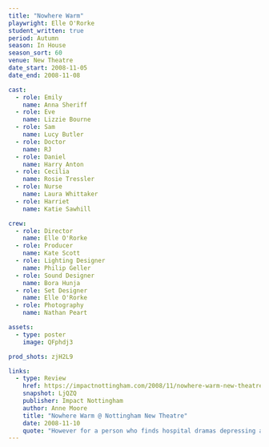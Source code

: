 ```yaml
---
title: "Nowhere Warm"
playwright: Elle O'Rorke
student_written: true
period: Autumn
season: In House
season_sort: 60
venue: New Theatre
date_start: 2008-11-05
date_end: 2008-11-08

cast:
  - role: Emily
    name: Anna Sheriff
  - role: Eve
    name: Lizzie Bourne
  - role: Sam
    name: Lucy Butler
  - role: Doctor
    name: RJ
  - role: Daniel
    name: Harry Anton
  - role: Cecilia
    name: Rosie Tressler
  - role: Nurse
    name: Laura Whittaker
  - role: Harriet
    name: Katie Sawhill

crew:
  - role: Director
    name: Elle O'Rorke
  - role: Producer
    name: Kate Scott
  - role: Lighting Designer
    name: Philip Geller
  - role: Sound Designer
    name: Bora Hunja
  - role: Set Designer
    name: Elle O'Rorke
  - role: Photography
    name: Nathan Peart

assets:
  - type: poster
    image: QFphdj3

prod_shots: zjH2L9

links:
  - type: Review
    href: https://impactnottingham.com/2008/11/nowhere-warm-new-theatre/
    snapshot: LjQZQ
    publisher: Impact Nottingham
    author: Anne Moore
    title: "Nowhere Warm @ Nottingham New Theatre"
    date: 2008-11-10
    quote: "However for a person who finds hospital dramas depressing and morbid, I was impressed ‘Nowhere Warm’ was a moving exploration of grief, relationships and the preciousness of the life. The directors and cast have made a terrific effort to pull together a fantastic play. They all must be proud of themselves."
---
```

